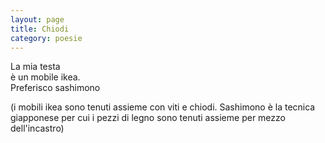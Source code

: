 ```yaml
--- 
layout: page
title: Chiodi
category: poesie
---
```


La mia testa  
è un mobile ikea.  
Preferisco sashimono  

(i mobili ikea sono tenuti assieme con viti e chiodi.
Sashimono è la tecnica giapponese per cui i pezzi di 
legno sono tenuti assieme per mezzo dell'incastro)
